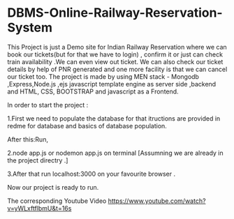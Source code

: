 # DBMS-Online-Railway-Reservation-System
This Project is just a Demo site for Indian Railway Reservation where we can book our tickets(but for that we have to login) , confirm it or just can check train availability  .We can even  view out ticket. We can also check our ticket details by help of PNR generated and one more facility is that we can  cancel our ticket too. The project is made by using MEN stack -  Mongodb ,Express,Node.js ,ejs javascript template engine as server side ,backend  and HTML, CSS, BOOTSTRAP and javascript as a Frontend.




In order to start the project  :

1.First we need to populate the database for that itructions are provided in redme for database and basics of database population.


After this:Run,

2.node app.js  or nodemon app.js   on terminal   [Assumning we are already in the project directry .]


3.After that run localhost:3000  on your favourite browser .

Now our project is ready to run.


The corresponding Youtube Video https://www.youtube.com/watch?v=yWLxftflbmU&t=16s



